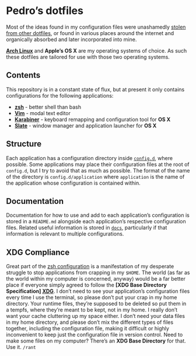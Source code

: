 Pedro’s dotfiles
================
Most of the ideas found in my configuration files were unashamedly [stolen from
other dotfiles][fork dotfiles], or found in various places around the internet
and organically absorbed and later incorporated into mine.

__[Arch Linux]__ and __Apple’s OS X__ are my operating systems of choice. As
such these dotfiles are tailored for use with those two operating systems.


Contents
--------
This repository is in a constant state of flux, but at present it only contains
configurations for the following applications:

- __[zsh]__        - better shell than bash
- __[Vim]__        - modal text editor
- __[Karabiner]__  - keyboard remapping and configuration tool for __OS X__
- __[Slate]__      - window manager and application launcher for __OS X__


Structure
---------
Each application has a configuration directory inside [`config.d`][config.d],
where possible. Some applications may place their configuration files at the
root of `config.d`, but I try to avoid that as much as possible. The format of
the name of the directory is `config.d/application` where `application` is the
name of the application whose configuration is contained within.


Documentation
-------------
Documentation for how to use and add to each application’s configuration is
stored in a `README.md` alongside each application’s respective configuration
files. Related useful information is stored in [`docs`][docs], particularly if
that information is relevant to multiple configurations.


XDG Compliance
--------------
Great part of the [zsh configuration][zsh] is a manifestation of my desperate
struggle to stop applications from crapping in my `$HOME`. The world (as far as
the world within my computer is concerned, anyway) would be a far better place
if everyone simply agreed to follow the __[XDG Base Directory Specification]
[XDG]__. I don’t need to see your application’s configuration files every time I
use the terminal, so please don’t put your crap in my home directory. Your
runtime files, they’re supposed to be deleted so put them in a tempfs, where
they’re meant to be kept, not in my home. I really don’t want your cache
cluttering up my space either. I don’t need your data files in my home
directory, and please don’t mix the different types of files together, including
the configuration file, making it difficult or highly inconvenient to keep just
the configuration file in version control. Need to make some files on my
computer? There’s an __XDG Base Directory__ for that. Use it. `/rant`



[fork dotfiles]: http://zachholman.com/2010/08/dotfiles-are-meant-to-be-forked/
    "Dotfiles Are Meant to Be Forked"
[Arch Linux]: https://www.archlinux.org/ "Arch Linux"
[XDG]: http://standards.freedesktop.org/basedir-spec/basedir-spec-latest.html
    "XDG Base Directory Specification"

[zsh]: config.d/zsh/ "zsh configuration"
[Vim]: config.d/vim/ "Vim configuration"
[Karabiner]: config.d/karabiner/ "Karabiner configuration"
[Slate]: config.d/slate/ "Slate configuration"

[config.d]: config.d/ "config.d"
[docs]: docs/ "docs"
